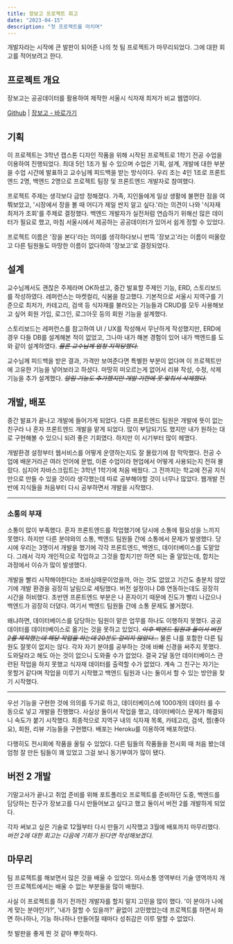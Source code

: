 ```yaml
---
title: 장보고 프로젝트 회고
date: "2023-04-15"
description: "첫 프로젝트를 마치며"
---
```


개발자라는 시작에 큰 발판이 되어준 나의 첫 팀 프로젝트가 마무리되었다. 그에 대한 회고를 적어보려고 한다.

## 프로젝트 개요

장보고는 공공데이터를 활용하여 제작한 서울시 식자재 최저가 비교 웹앱이다.

<a href="https://github.com/SBSun/jangbogoProject" target="_blank">Github</a> | <a href="http://52.78.59.168:8080/" target="_blank">장보고 - 바로가기</a>

## 기획

이 프로젝트는 3학년 캡스톤 디자인 작품을 위해 시작된 프로젝트로 1학기 전공 수업을 이용하여 진행되었다. 최대 5인 1조가 될 수 있으며 수업은 기획, 설계, 개발에 대한 부분을 수업 시간에 발표하고 교수님께 피드백을 받는 방식이다. 우리 조는 4인 1조로 프론트엔드 2명, 백엔드 2명으로 프로젝트 팀장 및 프론트엔드 개발자로 참여했다.

프로젝트 주제는 생각보다 금방 정해졌다. 가족, 지인들에게 일상 생활에 불편한 점을 여쭤보았고, '시장에서 장을 볼 때 어디가 제일 싼지 알고 싶다.'라는 의견이 나와 '식자재 최저가 조회'를 주제로 결정했다. 백엔드 개발자가 실전처럼 연습하기 위해선 많은 데이터가 필요로 했고, 마침 서울시에서 제공하는 공공데이터가 있어서 쉽게 정할 수 있었다.

프로젝트 이름은 '장을 본다'라는 의미를 생각하다보니 번뜩 '장보고'라는 이름이 떠올랐고 다른 팀원들도 마땅한 이름이 없다하여 '장보고'로 결정되었다.

## 설계

교수님께서도 괜찮은 주제라며 OK하셨고, 중간 발표할 주제인 기능, ERD, 스토리보드를 작성하였다. 레퍼런스는 마켓컬리, 식봄을 참고했다. 기본적으로 서울시 지역구를 기준으로 최저가, 카테고리, 검색 등 식자재를 불러오는 기능들과 CRUD를 모두 사용해보고 싶어 회원 가입, 로그인, 로그아웃 등의 회원 기능을 설계했다.

스토리보드는 레퍼런스를 참고하여 UI / UX를 작성해서 무난하게 작성했지만, ERD에 경우 다들 DB를 설계해본 적이 없었고, 그나마 내가 해본 경험이 있어 내가 백엔드를 도와 같이 설계하였다. _~~물론 교수님께 엄청 지적당했다.~~_

교수님께 피드백을 받은 결과, 가격만 보여준다면 특별한 부분이 없다며 이 프로젝트만에 고유한 기능을 넣어보라고 하셨다. 마땅히 떠오르는게 없어서 리뷰 작성, 수정, 삭제 기능을 추가 설계했다. _~~알림 기능도 추가했지만 개발 기한에 못 맞춰서 삭제했다.~~_

## 개발, 배포

중간 발표가 끝나고 개발에 들어가게 되었다. 다른 프론트엔드 팀원은 개발에 뜻이 없는 친구라 나 혼자 프론트엔드 개발을 맡게 되었다. 많이 부담되기도 했지만 내가 원하는 대로 구현해볼 수 있으니 되려 좋은 기회였다. 하지만 이 시기부터 많이 헤맸다.

개발환경 설정부터 웹서비스를 어떻게 운영하는지도 잘 몰랐기에 참 막막했다. 전공 수업에 배운거라곤 여러 언어에 문법, 이론 수업이라 현업에서 어떻게 사용되는지 전혀 몰랐다. 심지어 자바스크립트는 3학년 1학기에 처음 배웠다. 그 전까지는 학교에 전공 지식만으로 만들 수 있을 것이라 생각했는데 따로 공부해야할 것이 너무나 많았다. 웹개발 전반에 지식들을 처음부터 다시 공부하면서 개발을 시작했다.

---

### 소통의 부재

소통이 많이 부족했다. 혼자 프론트엔드를 작업했기에 당시에 소통에 필요성을 느끼지 못했다. 하지만 다른 분야와의 소통, 백엔드 팀원들 간에 소통에서 문제가 발생했다. 당시에 우리는 3명이서 개발을 했기에 각각 프론트엔드, 백엔드, 데이터베이스를 도맡았다. 그래서 각자 개인적으로 작업하고 그것을 합치기만 하면 되는 줄 알았는데, 합치는 과정에서 이슈가 많이 발생했다.

개발을 빨리 시작해야한다는 조바심때문이었을까, 아는 것도 없었고 기간도 충분치 않았기에 개발 환경을 굉장히 날림으로 세팅했다. 버전 설정이나 DB 연동하는데도 굉장히 시간을 허비했다. 초반엔 프론트엔드 부분은 나 혼자이기 때문에 진도가 빨리 나갔으나 백엔드가 굉장히 더뎠다. 여기서 백엔드 팀원들 간에 소통 문제도 불거졌다.

왜냐하면, 데이터베이스를 담당하는 팀원이 맡은 업무를 하나도 이행하지 못했다. 공공데이터를 데이터베이스로 옮기는 것을 못하고 있었다. _~~이후 백엔드 팀원과 둘이서 버전 2를 제작했는데 해당 작업을 하는데 20분도 걸리지 않았다...~~_
물론 나를 포함한 다른 팀원도 잘못이 없지는 않다. 각자 자기 분야를 공부하는 것에 바빠 신경을 써주지 못했다. 도와달라고 해도 아는 것이 없으니 도와줄 수가 없었다. 결국 2달 동안 데이터베이스 관련된 작업을 하지 못했고 식자재 데이터를 출력할 수가 없었다. 계속 그 친구는 자기는 못할거 같다며 작업을 미루기 시작했고 백엔드 팀원과 나는 둘이서 할 수 있는 방안을 찾기 시작했다.

---

우선 기능을 구현한 것에 의의를 두기로 하고, 데이터베이스에 1000개의 데이터 를 수동으로 넣고 개발을 진행했다. 사실상 둘이서 작업을 했고, 데이터베이스 문제가 해결되니 속도가 붙기 시작했다. 최종적으로 지역구 내의 식자재 목록, 카테고리, 검색, 찜(좋아요), 회원, 리뷰 기능들을 구현했다. 배포는 Heroku를 이용하여 배포하였다.

다행히도 전시회에 작품을 올릴 수 있었다. 다른 팀들의 작품들을 전시회 때 처음 봤는데 엄청 잘 만든 팀들이 꽤 있었고 그걸 보니 동기부여가 많이 됐다.

## 버전 2 개발

기말고사가 끝나고 취업 준비를 위해 포트폴리오 프로젝트를 준비하던 도중, 백엔드를 담당하는 친구가 장보고를 다시 만들어보고 싶다고 했고 둘이서 버전 2를 개발하게 되었다.

각자 써보고 싶은 기술로 12월부터 다시 만들기 시작했고 3월에 배포까지 마무리했다.
_버전 2에 대한 회고는 다음에 기회가 된다면 작성해보겠다._

## 마무리

팀 프로젝트를 해보면서 많은 것을 배울 수 있었다. 의사소통 영역부터 기술 영역까지 개인 프로젝트에서는 배울 수 없는 부분들을 많이 배웠다.

사실 이 프로젝트를 하기 전까진 개발자를 할지 말지 고민을 많이 했다. '이 분야가 나에게 맞는 분야인가?', '내가 잘할 수 있을까?' 끝없이 고민했었는데 프로젝트를 하면서 화면 하나하나, 기능 하나하나 만들어질 때마다 성취감은 이루 말할 수 없었다.

첫 발판을 좋게 띈 것 같아 뿌듯하다.
